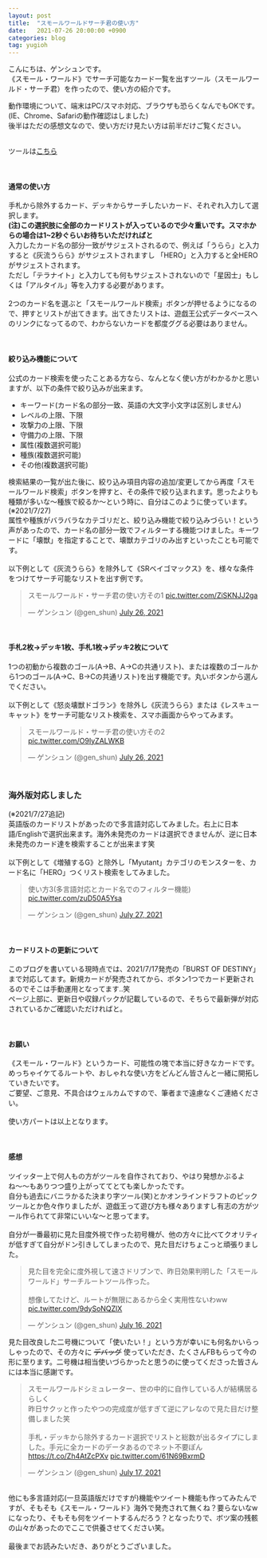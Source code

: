 ```yaml
---
layout: post
title:  "スモールワールドサーチ君の使い方"
date:   2021-07-26 20:00:00 +0900
categories: blog
tag: yugioh
---
```


こんにちは、ゲンシュンです。<br/>
《スモール・ワールド》でサーチ可能なカード一覧を出すツール（スモールワールド・サーチ君）を作ったので、使い方の紹介です。

動作環境について、端末はPC/スマホ対応、ブラウザも恐らくなんでもOKです。(IE、Chrome、Safariの動作確認はしました)<br/>
後半はただの感想文なので、使い方だけ見たい方は前半だけご覧ください。<br/><br/>

ツールは[こちら](https://storage.googleapis.com/small_world_search/index.html)

<br/>

#### 通常の使い方

手札から除外するカード、デッキからサーチしたいカード、それぞれ入力して選択します。<br/>
<b>(注)この選択肢に全部のカードリストが入っているので少々重いです。スマホからの場合は1~2秒ぐらいお待ちいただければと</b><br/>
入力したカード名の部分一致がサジェストされるので、例えば「うらら」と入力すると《灰流うらら》がサジェストされますし
「HERO」と入力すると全HEROがサジェストされます。<br/>
ただし「テラナイト」と入力しても何もサジェストされないので「星因士」もしくは「アルタイル」等を入力する必要があります。<br/>
<br/>
2つのカード名を選ぶと「スモールワールド検索」ボタンが押せるようになるので、押すとリストが出てきます。出てきたリストは、遊戯王公式データベースへのリンクになってるので、わからないカードを都度ググる必要はありません。

<br/>

#### 絞り込み機能について

公式のカード検索を使ったことある方なら、なんとなく使い方がわかるかと思いますが、以下の条件で絞り込みが出来ます。
- キーワード(カード名の部分一致、英語の大文字小文字は区別しません)
- レベルの上限、下限
- 攻撃力の上限、下限
- 守備力の上限、下限
- 属性(複数選択可能)
- 種族(複数選択可能)
- その他(複数選択可能)


検索結果の一覧が出た後に、絞り込み項目内容の追加/変更してから再度「スモールワールド検索」ボタンを押すと、その条件で絞り込まれます。思ったよりも種類が多いな〜種族で絞るか〜という時に、自分はこのように使っています。<br/>
(※2021/7/27)<br/>
属性や種族がバラバラなカテゴリだと、絞り込み機能で絞り込みづらい！という声があったので、カード名の部分一致でフィルターする機能つけました。キーワードに「壊獣」を指定することで、壊獣カテゴリのみ出すといったことも可能です。<br/><br/>
以下例として《灰流うらら》を除外して《SRベイゴマックス》を、様々な条件をつけてサーチ可能なリストを出す例です。

<blockquote class="twitter-tweet"><p lang="ja" dir="ltr">スモールワールド・サーチ君の使い方その1 <a href="https://t.co/ZiSKNJJ2ga">pic.twitter.com/ZiSKNJJ2ga</a></p>&mdash; ゲンシュン (@gen_shun) <a href="https://twitter.com/gen_shun/status/1419605638997446656?ref_src=twsrc%5Etfw">July 26, 2021</a></blockquote> <script async src="https://platform.twitter.com/widgets.js" charset="utf-8"></script>

<br/>

#### 手札2枚→デッキ1枚、手札1枚→デッキ2枚について

1つの初動から複数のゴール(A→B、A→Cの共通リスト)、または複数のゴールから1つのゴール(A→C、B→Cの共通リスト)を出す機能です。丸いボタンから選んでください。<br/><br/>
以下例として《怒炎壊獣ドゴラン》を除外し《灰流うらら》または《レスキューキャット》をサーチ可能なリスト検索を、スマホ画面からやってみます。

<blockquote class="twitter-tweet"><p lang="ja" dir="ltr">スモールワールド・サーチ君の使い方その2 <a href="https://t.co/O9IyZALWKB">pic.twitter.com/O9IyZALWKB</a></p>&mdash; ゲンシュン (@gen_shun) <a href="https://twitter.com/gen_shun/status/1419605956451733505?ref_src=twsrc%5Etfw">July 26, 2021</a></blockquote> <script async src="https://platform.twitter.com/widgets.js" charset="utf-8"></script>

<br/>

### 海外版対応しました

(※2021/7/27追記)<br/>
英語版のカードリストがあったので多言語対応してみました。右上に日本語/Englishで選択出来ます。海外未発売のカードは選択できませんが、逆に日本未発売のカード達を検索することが出来ます笑<br/><br/>
以下例として《増殖するG》と除外し「Myutant」カテゴリのモンスターを、カード名に「HERO」つくリスト検索をしてみました。<br/>

<blockquote class="twitter-tweet"><p lang="ja" dir="ltr">使い方3(多言語対応とカード名でのフィルター機能) <a href="https://t.co/zuD50A5Ysa">pic.twitter.com/zuD50A5Ysa</a></p>&mdash; ゲンシュン (@gen_shun) <a href="https://twitter.com/gen_shun/status/1419995732040245248?ref_src=twsrc%5Etfw">July 27, 2021</a></blockquote> <script async src="https://platform.twitter.com/widgets.js" charset="utf-8"></script>

<br/>

#### カードリストの更新について

このブログを書いている現時点では、2021/7/17発売の「BURST OF DESTINY」まで対応してます。新規カードが発売されてから、ボタン1つでカード更新されるのでそこは手動運用となってます..笑<br/>
ページ上部に、更新日や収録パックが記載しているので、そちらで最新弾が対応されているかご確認いただければと。

<br/>

#### お願い

《スモール・ワールド》というカード、可能性の塊で本当に好きなカードです。めっちゃイケてるルートや、おしゃれな使い方をどんどん皆さんと一緒に開拓していきたいです。<br/>
ご要望、ご意見、不具合はウェルカムですので、筆者まで遠慮なくご連絡ください。
<br/><br/>
使い方パートは以上となります。

<br/>


#### 感想

ツイッター上で何人もの方がツールを自作されており、やはり発想かぶるよね〜〜もありつつ盛り上がっててとても楽しかったです。<br/>
自分も過去にバニラかるた決まり字ツール(笑)とかオンラインドラフトのピックツールとか色々作りましたが、遊戯王って遊び方も様々ありますし有志の方がツール作られてて非常にいいな〜と思ってます。<br/><br/>
自分が一番最初に見た目度外視で作った初号機が、他の方々に比べてクオリティが低すぎて自分がドン引きしてしまったので、見た目だけちょこっと頑張りました。
<br/>

<blockquote class="twitter-tweet"><p lang="ja" dir="ltr">見た目を完全に度外視して速さドリブンで、昨日効果判明した「スモールワールド」サーチルートツール作った。<br><br>想像してたけど、ルートが無限にあるから全く実用性ないわww <a href="https://t.co/9dySoNQZlX">pic.twitter.com/9dySoNQZlX</a></p>&mdash; ゲンシュン (@gen_shun) <a href="https://twitter.com/gen_shun/status/1416005503113519118?ref_src=twsrc%5Etfw">July 16, 2021</a></blockquote> <script async src="https://platform.twitter.com/widgets.js" charset="utf-8"></script>

見た目改良した二号機について「使いたい！」という方が幸いにも何名かいらっしゃったので、その方々に ~~デバッグ~~ 使っていただき、たくさんFBもらって今の形に至ります。二号機は相当使いづらかったと思うのに使ってくださった皆さんには本当に感謝です。
<br/>

<blockquote class="twitter-tweet"><p lang="ja" dir="ltr">スモールワールドシミュレーター、世の中的に自作している人が結構居るらしく<br>昨日サクッと作ったやつの完成度が低すぎて逆にアレなので見た目だけ整備しました笑<br><br>手札・デッキから除外するカード選択でリストと総数が出るタイプにしました。手元に全カードのデータあるのでネット不要ぽん <a href="https://t.co/Zh4AtZcPXv">https://t.co/Zh4AtZcPXv</a> <a href="https://t.co/61N69BxrmD">pic.twitter.com/61N69BxrmD</a></p>&mdash; ゲンシュン (@gen_shun) <a href="https://twitter.com/gen_shun/status/1416336923103141890?ref_src=twsrc%5Etfw">July 17, 2021</a></blockquote> <script async src="https://platform.twitter.com/widgets.js" charset="utf-8"></script>

<br/>
他にも多言語対応(一旦英語版だけですが)機能やツイート機能も作ってみたんですが、そもそも《スモール・ワールド》海外で発売されて無くね？要らないなwになったり、そもそも何をツイートするんだろう？となったりで、ボツ案の残骸の山々があったのでここで供養させてください笑。
<br/><br/>
最後までお読みたいだき、ありがとうございました。